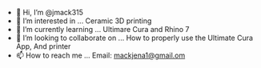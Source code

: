 - 👋 Hi, I’m @jmack315
- 👀 I’m interested in ... Ceramic 3D printing
- 🌱 I’m currently learning ...  Ultimare Cura and Rhino 7
- 💞️ I’m looking to collaborate on ...  How to properly use the Ultimate Cura App, And printer 
- 📫 How to reach me ...   Email: mackjena1@gmail.om

<!---
jmack315/jmack315 is a ✨ special ✨ repository because its `README.md` (this file) appears on your GitHub profile.
You can click the Preview link to take a look at your changes.
--->
